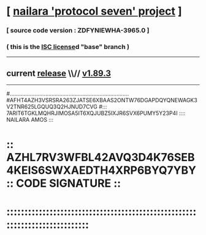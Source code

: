 
# [ [nailara 'protocol seven' project](http://nailara.network/) ]

### [ source code version : ZDFYNIEWHA-3965.0 ]

### ( this is the [ISC license](license)d "base" branch )
---
## current [release](https://github.com/nailara-technologies/protocol-7/releases) \\\\// [v1.89.3](https://github.com/nailara-technologies/protocol-7/releases/tag/v1.89.3)
---
#.............................................................................
#AFHT4AZH3VSRSRA263ZJATSE6XBAAS2ONTW76DGAPDQYQNEWAGK3V2TNR625LGQUQ3Q2HJNUD7CVG
#::: 7ARIT6TGKLMQHRJIMOSA5IT6XQJUBZ5IXJR6SVX6PUMY5Y23P4I :::: NAILARA AMOS :::
# :: AZHL7RV3WFBL42AVQ3D4K76SEB4KEIS6SWXAEDTH4XRP6BYQ7YBY :: CODE SIGNATURE ::
# ::::::::::::::::::::::::::::::::::::::::::::::::::::::::::::::::::::::::::::
